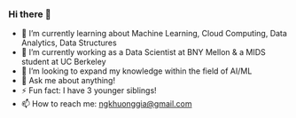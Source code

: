 ### Hi there 👋

- 🔭 I’m currently learning about Machine Learning, Cloud Computing, Data Analytics, Data Structures
- 🌱 I’m currently working as a Data Scientist at BNY Mellon & a MIDS student at UC Berkeley
- 👯 I’m looking to expand my knowledge within the field of AI/ML
- 💬 Ask me about anything!
- ⚡ Fun fact: I have 3 younger siblings!
- 📫 How to reach me: ngkhuonggia@gmail.com
